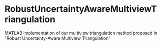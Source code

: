 # RobustUncertaintyAwareMultiviewTriangulation
MATLAB implementation of our multiview triangulation method proposed in "Robust Uncertainty-Aware Multiview Triangulation"
